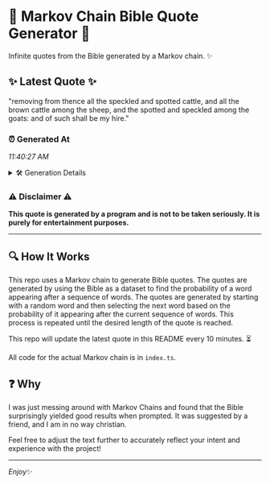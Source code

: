 # 📖 Markov Chain Bible Quote Generator 📖

Infinite quotes from the Bible generated by a Markov chain. ✨

## ✨ Latest Quote ✨
"removing from thence all the speckled and spotted cattle, and all the brown cattle among the sheep, and the spotted and speckled among the goats: and of such shall be my hire."

### ⏰ Generated At
*11:40:27 AM*

<details>
    <summary>🛠️ Generation Details</summary>
    <p>
        <strong>🌱 Seed:</strong> removing<br>
        <strong>🔄 Iterations:</strong> 31<br>
        <strong>📜 Context History:</strong><br>[ removing ]: from<br>[ removing, from ]: thence<br>[ removing, from, thence ]: all<br>[ removing, from, thence, all ]: the<br>[ removing, from, thence, all, the ]: speckled<br>[ removing, from, thence, all, the, speckled ]: and<br>[ from, thence, all, the, speckled, and ]: spotted<br>[ thence, all, the, speckled, and, spotted ]: cattle,<br>[ all, the, speckled, and, spotted, cattle, ]: and<br>[ the, speckled, and, spotted, cattle,, and ]: all<br>[ speckled, and, spotted, cattle,, and, all ]: the<br>[ and, spotted, cattle,, and, all, the ]: brown<br>[ spotted, cattle,, and, all, the, brown ]: cattle<br>[ cattle,, and, all, the, brown, cattle ]: among<br>[ and, all, the, brown, cattle, among ]: the<br>[ all, the, brown, cattle, among, the ]: sheep,<br>[ the, brown, cattle, among, the, sheep, ]: and<br>[ brown, cattle, among, the, sheep,, and ]: the<br>[ cattle, among, the, sheep,, and, the ]: spotted<br>[ among, the, sheep,, and, the, spotted ]: and<br>[ the, sheep,, and, the, spotted, and ]: speckled<br>[ sheep,, and, the, spotted, and, speckled ]: among<br>[ and, the, spotted, and, speckled, among ]: the<br>[ the, spotted, and, speckled, among, the ]: goats:<br>[ spotted, and, speckled, among, the, goats: ]: and<br>[ and, speckled, among, the, goats:, and ]: of<br>[ speckled, among, the, goats:, and, of ]: such<br>[ among, the, goats:, and, of, such ]: shall<br>[ the, goats:, and, of, such, shall ]: be<br>[ goats:, and, of, such, shall, be ]: my<br>[ and, of, such, shall, be, my ]: hire.<br>
    </p>
</details>

### ⚠️ Disclaimer ⚠️
**This quote is generated by a program and is not to be taken seriously. It is purely for entertainment purposes.**

---

## 🔍 How It Works

This repo uses a Markov chain to generate Bible quotes. The quotes are generated by using the Bible as a dataset to find the probability of a word appearing after a sequence of words. The quotes are generated by starting with a random word and then selecting the next word based on the probability of it appearing after the current sequence of words. This process is repeated until the desired length of the quote is reached.

This repo will update the latest quote in this README every 10 minutes. ⏳

All code for the actual Markov chain is in `index.ts`.

## ❓ Why

I was just messing around with Markov Chains and found that the Bible surprisingly yielded good results when prompted. 
It was suggested by a friend, and I am in no way christian.

Feel free to adjust the text further to accurately reflect your intent and experience with the project!

---

*Enjoy*✨
